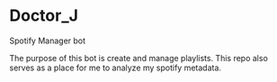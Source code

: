 # Doctor_J
Spotify Manager bot

The purpose of this bot is create and manage playlists. This repo also serves as a place for me to analyze my spotify metadata.